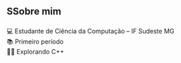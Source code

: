 
###

<h2 align="left">SSobre mim</h2>

###

<p align="left">💻 Estudante de Ciência da Computação – IF Sudeste MG<br>📚 Primeiro período<br>👨‍💻 Explorando C++<br></p>

###

